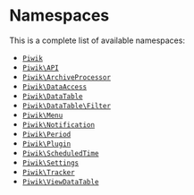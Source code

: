 Namespaces
==========

This is a complete list of available namespaces:

- [`Piwik`](Piwik)
- [`Piwik\API`](Piwik/API)
- [`Piwik\ArchiveProcessor`](Piwik/ArchiveProcessor)
- [`Piwik\DataAccess`](Piwik/DataAccess)
- [`Piwik\DataTable`](Piwik/DataTable)
- [`Piwik\DataTable\Filter`](Piwik/DataTable/Filter)
- [`Piwik\Menu`](Piwik/Menu)
- [`Piwik\Notification`](Piwik/Notification)
- [`Piwik\Period`](Piwik/Period)
- [`Piwik\Plugin`](Piwik/Plugin)
- [`Piwik\ScheduledTime`](Piwik/ScheduledTime)
- [`Piwik\Settings`](Piwik/Settings)
- [`Piwik\Tracker`](Piwik/Tracker)
- [`Piwik\ViewDataTable`](Piwik/ViewDataTable)
